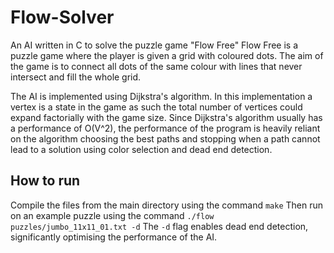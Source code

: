 # Flow-Solver
An AI written in C to solve the puzzle game "Flow Free"
Flow Free is a puzzle game where the player is given a grid with coloured dots. The aim of the game is to connect all dots of the same colour with lines that never intersect and fill the whole grid. 

The AI is implemented using Dijkstra's algorithm. In this implementation a vertex is a state in the game as such the total number of vertices could expand factorially with the game size. Since Dijkstra's algorithm usually has a performance of O(V^2), the performance of the program is heavily reliant on the algorithm choosing the best paths and stopping when a path cannot lead to a solution using color selection and dead end detection.

## How to run
Compile the files from the main directory using the command
`make`
Then run on an example puzzle using the command 
`./flow puzzles/jumbo_11x11_01.txt -d`
The `-d` flag enables dead end detection, significantly optimising the performance of the AI.

